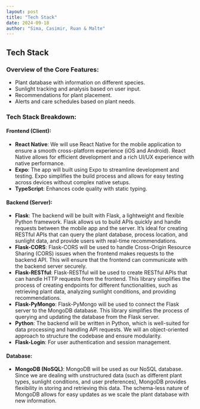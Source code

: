 ```yaml
---
layout: post
title: "Tech Stack"
date: 2024-09-18
author: "Sima, Casimir, Ruan & Malte"
---
```


## Tech Stack

### Overview of the Core Features:
 
- Plant database with information on different species.
- Sunlight tracking and analysis based on user input.
- Recommendations for plant placement.
- Alerts and care schedules based on plant needs.

### Tech Stack Breakdown:

#### Frontend (Client):

- **React Native**:
We will use React Native for the mobile application to ensure a smooth cross-platform experience (iOS and Android). React Native allows for efficient development and a rich UI/UX experience with native performance.
- **Expo**:
The app will built using Expo to streamline development and testing. Expo simplifies the build process and allows for easy testing across devices without complex native setups.
- **TypeScript**: Enhances code quality with static typing.

#### Backend (Server):

- **Flask**:
The backend will be built with Flask, a lightweight and flexible Python framework. Flask allows us to build APIs quickly and handle requests between the mobile app and the server. It’s ideal for creating RESTful APIs that can query the plant database, process location, and sunlight data, and provide users with real-time recommendations.
- **Flask-CORS**: 
Flask-CORS will be used to handle Cross-Origin Resource Sharing (CORS) issues when the frontend makes requests to the backend API. This will ensure that the frontend can communicate with the backend server securely.
- **Flask-RESTful**:
Flask-RESTful will be used to create RESTful APIs that can handle HTTP requests from the frontend. This library simplifies the process of creating endpoints for different functionalities, such as retrieving plant data, analyzing sunlight conditions, and providing recommendations.
- **Flask-PyMongo**:
Flask-PyMongo will be used to connect the Flask server to the MongoDB database. This library simplifies the process of querying and updating the database from the Flask server.
- **Python**: The backend will be written in Python, which is well-suited for data processing and handling API requests. We will an object-oriented approach to structure the codebase and ensure modularity.
- **Flask-Login**: For user authentication and session management.

#### Database:

- **MongoDB (NoSQL)**:
MongoDB will be used as our NoSQL database. Since we are dealing with unstructured data (such as different plant types, sunlight conditions, and user preferences), MongoDB provides flexibility in storing and retrieving this data. The schema-less nature of MongoDB allows for easy updates as we scale the plant database with new information.




